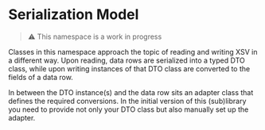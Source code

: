 ﻿# Serialization Model

> :warning: This namespace is a work in progress

Classes in this namespace approach the topic of reading and
writing XSV in a different way. Upon reading, data rows are
serialized into a typed DTO class, while upon writing instances
of that DTO class are converted to the fields of a data row.

In between the DTO instance(s) and the data row sits an adapter
class that defines the required conversions. In the initial
version of this (sub)library you need to provide not only
your DTO class but also manually set up the adapter.
